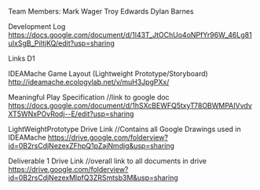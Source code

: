 Team Members:
Mark Wager
Troy Edwards
Dylan Barnes

Development Log 
https://docs.google.com/document/d/1l43T_JtOChUo4oNPfYr96W_46Lg81uIxSgB_PiItjKQ/edit?usp=sharing

Links D1

IDEAMache Game Layout (Lightweight Prototype/Storyboard)
http://ideamache.ecologylab.net/v/muH3JpgPXx/

Meaningful Play Specification //link to google doc
https://docs.google.com/document/d/1hSXcBEWFQ5txyT78OBWMPAIVvdvXT5WNxPOvRodj--E/edit?usp=sharing

LightWeightPrototype Drive Link //Contains all Google Drawings used in IDEAMache
https://drive.google.com/folderview?id=0B2rsCdjNezexZFhpQ1pZajNmdjg&usp=sharing

Deliverable 1 Drive Link //overall link to all documents in drive
https://drive.google.com/folderview?id=0B2rsCdjNezexMlpfQ3ZRSmtsb3M&usp=sharing
